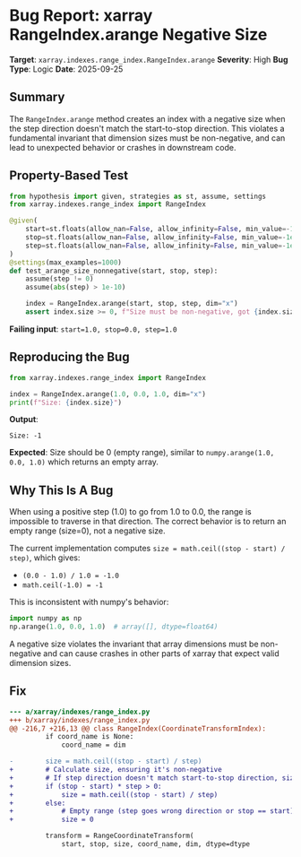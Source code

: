# Bug Report: xarray RangeIndex.arange Negative Size

**Target**: `xarray.indexes.range_index.RangeIndex.arange`
**Severity**: High
**Bug Type**: Logic
**Date**: 2025-09-25

## Summary

The `RangeIndex.arange` method creates an index with a negative size when the step direction doesn't match the start-to-stop direction. This violates a fundamental invariant that dimension sizes must be non-negative, and can lead to unexpected behavior or crashes in downstream code.

## Property-Based Test

```python
from hypothesis import given, strategies as st, assume, settings
from xarray.indexes.range_index import RangeIndex

@given(
    start=st.floats(allow_nan=False, allow_infinity=False, min_value=-1e6, max_value=1e6),
    stop=st.floats(allow_nan=False, allow_infinity=False, min_value=-1e6, max_value=1e6),
    step=st.floats(allow_nan=False, allow_infinity=False, min_value=-1e6, max_value=1e6)
)
@settings(max_examples=1000)
def test_arange_size_nonnegative(start, stop, step):
    assume(step != 0)
    assume(abs(step) > 1e-10)

    index = RangeIndex.arange(start, stop, step, dim="x")
    assert index.size >= 0, f"Size must be non-negative, got {index.size}"
```

**Failing input**: `start=1.0, stop=0.0, step=1.0`

## Reproducing the Bug

```python
from xarray.indexes.range_index import RangeIndex

index = RangeIndex.arange(1.0, 0.0, 1.0, dim="x")
print(f"Size: {index.size}")
```

**Output**:
```
Size: -1
```

**Expected**: Size should be 0 (empty range), similar to `numpy.arange(1.0, 0.0, 1.0)` which returns an empty array.

## Why This Is A Bug

When using a positive step (1.0) to go from 1.0 to 0.0, the range is impossible to traverse in that direction. The correct behavior is to return an empty range (size=0), not a negative size.

The current implementation computes `size = math.ceil((stop - start) / step)`, which gives:
- `(0.0 - 1.0) / 1.0 = -1.0`
- `math.ceil(-1.0) = -1`

This is inconsistent with numpy's behavior:
```python
import numpy as np
np.arange(1.0, 0.0, 1.0)  # array([], dtype=float64)
```

A negative size violates the invariant that array dimensions must be non-negative and can cause crashes in other parts of xarray that expect valid dimension sizes.

## Fix

```diff
--- a/xarray/indexes/range_index.py
+++ b/xarray/indexes/range_index.py
@@ -216,7 +216,13 @@ class RangeIndex(CoordinateTransformIndex):
         if coord_name is None:
             coord_name = dim

-        size = math.ceil((stop - start) / step)
+        # Calculate size, ensuring it's non-negative
+        # If step direction doesn't match start-to-stop direction, size should be 0
+        if (stop - start) * step > 0:
+            size = math.ceil((stop - start) / step)
+        else:
+            # Empty range (step goes wrong direction or stop == start)
+            size = 0

         transform = RangeCoordinateTransform(
             start, stop, size, coord_name, dim, dtype=dtype